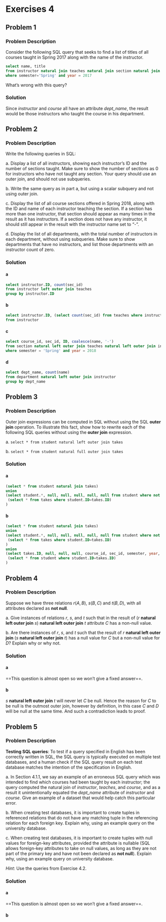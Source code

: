 # Exercises 4

## Problem 1

### Problem Description

Consider the following SQL query that seeks to find a list of titles of all courses taught in Spring 2017 along with the name of the instructor.

```sql
select name, title
from instructor natural join teaches natural join section natural join course
where semester='Spring' and year = 2017
```

What’s wrong with this query?

### Solution

Since *instructor* and *course* all have an attribute *dept_name*, the result would be those instructors who taught the course in his department.

## Problem 2

### Problem Description

Write the following queries in SQL:

a. Display a list of all instructors, showing each instructor’s ID and the number of sections taught. Make sure to show the number of sections as 0 for instructors who have not taught any section. Your query should use an outer join, and should not use subqueries.

b. Write the same query as in part a, but using a scalar subquery and not using outer join.

c. Display the list of all course sections offered in Spring 2018, along with the ID and name of each instructor teaching the section. If a section has more than one instructor, that section should appear as many times in the result as it has instructors. If a section does not have any instructor, it should still appear in the result with the instructor name set to “-”.

d. Display the list of all departments, with the total number of instructors in each department, without using subqueries. Make sure to show departments that have no instructors, and list those departments with an instructor count of zero.

### Solution

#### a

```sql
select instructor.ID, count(sec_id)
from instructor left outer join teaches
group by instructor.ID
```

#### b

```sql
select instructor.ID, (select count(sec_id) from teaches where instructor.ID = teaches.ID) as num
from instructor
```

#### c

```sql
select course_id, sec_id, ID, coalesce(name, '-')
from section natural left outer join teaches natural left outer join instructor
where semester = 'Spring' and year = 2018
```

#### d

```sql
select dept_name, count(name)
from department natural left outer join instructor
group by dept_name
```

## Problem 3

### Problem Description

Outer join expressions can be computed in SQL without using the SQL **outer join** operation. To illustrate this fact, show how to rewrite each of the following SQL queries without using the **outer join** expression.

a. `select * from student natural left outer join takes`

b. `select * from student natural full outer join takes`

### Solution

#### a

```sql
(select * from student natural join takes)
union
(select student.*, null, null, null, null, null from student where not exists
 (select * from takes where student.ID=takes.ID)
)
```

#### b

```sql
(select * from student natural join takes)
union
(select student.*, null, null, null, null, null from student where not exists
 (select * from takes where student.ID=takes.ID)
)
union
(select takes.ID, null, null, null, course_id, sec_id, semester, year, grade from takes where not exists
 (select * from student where student.ID=takes.ID)
)
```

## Problem 4

### Problem Description

Suppose we have three relations $r(A,B)$, $s(B,C)$ and $t(B,D)$, with all attributes declared as **not null**.

a. Give instances of relations $r$, $s$, and $t$ such that in the result of ($r$ **natural left outer join** $s$) **natural left outer join** $t$ attribute $C$ has a non-null value.

b. Are there instances of $r$, $s$, and $t$ such that the result of $r$ **natural left outer join** ($s$ **natural left outer join** $t$) has a null value for $C$ but a non-null value for $D$? Explain why or why not.

### Solution

#### a

==This question is almost open so we won’t give a fixed answer==.

#### b

$s$ **natural left outer join** $t$ will never let $C$ be null. Hence the reason for $C$ to be null is the outmost outer join, however by definition, in this case $C$ and $D$ will be null at the same time. And such a contradiction leads to proof.

## Problem 5

### Problem Description

**Testing SQL queries**: To test if a query specified in English has been correctly written in SQL, the SQL query is typically executed on multiple test databases, and a human check if the SQL query result on each test database matches the intention of the specification in English.

a. In Section 4.1.1, we say an example of an erroneous SQL query which was intended to find which courses had been taught by each instructor; the query computed the natural join of *instructor*, *teaches*, and *course*, and as a result it unintentionally equated the *dept_name* attribute of *instructor* and *course*. Give an example of a dataset that would help catch this particular error.

b. When creating test databases, it is important to create tuples in referenced relations that do not have any matching tuple in the referencing relation for each foreign key. Explain why, using an example query on the university database.

c. When creating test databases, it is important to create tuples with null values for foreign-key attributes, provided the attribute is nullable (SQL allows foreign-key attributes to take on null values, as long as they are not part of the primary key and have not been declared as **not null**). Explain why, using an example query on university database.

*Hint*: Use the queries from Exercise 4.2.

### Solution

#### a

==This question is almost open so we won’t give a fixed answer==.

#### b